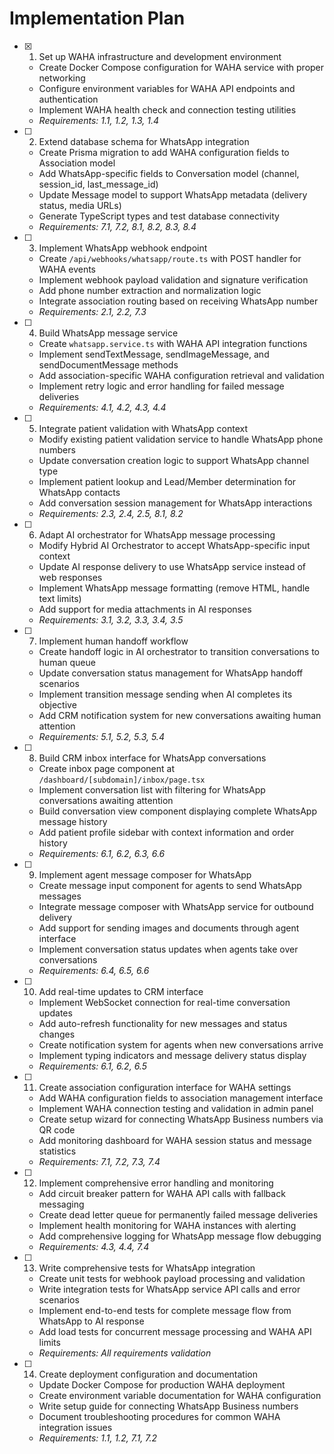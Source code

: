 # Implementation Plan

- [x] 1. Set up WAHA infrastructure and development environment





  - Create Docker Compose configuration for WAHA service with proper networking
  - Configure environment variables for WAHA API endpoints and authentication
  - Implement WAHA health check and connection testing utilities
  - _Requirements: 1.1, 1.2, 1.3, 1.4_

- [ ] 2. Extend database schema for WhatsApp integration
  - Create Prisma migration to add WAHA configuration fields to Association model
  - Add WhatsApp-specific fields to Conversation model (channel, session_id, last_message_id)
  - Update Message model to support WhatsApp metadata (delivery status, media URLs)
  - Generate TypeScript types and test database connectivity
  - _Requirements: 7.1, 7.2, 8.1, 8.2, 8.3, 8.4_

- [ ] 3. Implement WhatsApp webhook endpoint
  - Create `/api/webhooks/whatsapp/route.ts` with POST handler for WAHA events
  - Implement webhook payload validation and signature verification
  - Add phone number extraction and normalization logic
  - Integrate association routing based on receiving WhatsApp number
  - _Requirements: 2.1, 2.2, 7.3_

- [ ] 4. Build WhatsApp message service
  - Create `whatsapp.service.ts` with WAHA API integration functions
  - Implement sendTextMessage, sendImageMessage, and sendDocumentMessage methods
  - Add association-specific WAHA configuration retrieval and validation
  - Implement retry logic and error handling for failed message deliveries
  - _Requirements: 4.1, 4.2, 4.3, 4.4_

- [ ] 5. Integrate patient validation with WhatsApp context
  - Modify existing patient validation service to handle WhatsApp phone numbers
  - Update conversation creation logic to support WhatsApp channel type
  - Implement patient lookup and Lead/Member determination for WhatsApp contacts
  - Add conversation session management for WhatsApp interactions
  - _Requirements: 2.3, 2.4, 2.5, 8.1, 8.2_

- [ ] 6. Adapt AI orchestrator for WhatsApp message processing
  - Modify Hybrid AI Orchestrator to accept WhatsApp-specific input context
  - Update AI response delivery to use WhatsApp service instead of web responses
  - Implement WhatsApp message formatting (remove HTML, handle text limits)
  - Add support for media attachments in AI responses
  - _Requirements: 3.1, 3.2, 3.3, 3.4, 3.5_

- [ ] 7. Implement human handoff workflow
  - Create handoff logic in AI orchestrator to transition conversations to human queue
  - Update conversation status management for WhatsApp handoff scenarios
  - Implement transition message sending when AI completes its objective
  - Add CRM notification system for new conversations awaiting human attention
  - _Requirements: 5.1, 5.2, 5.3, 5.4_

- [ ] 8. Build CRM inbox interface for WhatsApp conversations
  - Create inbox page component at `/dashboard/[subdomain]/inbox/page.tsx`
  - Implement conversation list with filtering for WhatsApp conversations awaiting attention
  - Build conversation view component displaying complete WhatsApp message history
  - Add patient profile sidebar with context information and order history
  - _Requirements: 6.1, 6.2, 6.3, 6.6_

- [ ] 9. Implement agent message composer for WhatsApp
  - Create message input component for agents to send WhatsApp messages
  - Integrate message composer with WhatsApp service for outbound delivery
  - Add support for sending images and documents through agent interface
  - Implement conversation status updates when agents take over conversations
  - _Requirements: 6.4, 6.5, 6.6_

- [ ] 10. Add real-time updates to CRM interface
  - Implement WebSocket connection for real-time conversation updates
  - Add auto-refresh functionality for new messages and status changes
  - Create notification system for agents when new conversations arrive
  - Implement typing indicators and message delivery status display
  - _Requirements: 6.1, 6.2, 6.5_

- [ ] 11. Create association configuration interface for WAHA settings
  - Add WAHA configuration fields to association management interface
  - Implement WAHA connection testing and validation in admin panel
  - Create setup wizard for connecting WhatsApp Business numbers via QR code
  - Add monitoring dashboard for WAHA session status and message statistics
  - _Requirements: 7.1, 7.2, 7.3, 7.4_

- [ ] 12. Implement comprehensive error handling and monitoring
  - Add circuit breaker pattern for WAHA API calls with fallback messaging
  - Create dead letter queue for permanently failed message deliveries
  - Implement health monitoring for WAHA instances with alerting
  - Add comprehensive logging for WhatsApp message flow debugging
  - _Requirements: 4.3, 4.4, 7.4_

- [ ] 13. Write comprehensive tests for WhatsApp integration
  - Create unit tests for webhook payload processing and validation
  - Write integration tests for WhatsApp service API calls and error scenarios
  - Implement end-to-end tests for complete message flow from WhatsApp to AI response
  - Add load tests for concurrent message processing and WAHA API limits
  - _Requirements: All requirements validation_

- [ ] 14. Create deployment configuration and documentation
  - Update Docker Compose for production WAHA deployment
  - Create environment variable documentation for WAHA configuration
  - Write setup guide for connecting WhatsApp Business numbers
  - Document troubleshooting procedures for common WAHA integration issues
  - _Requirements: 1.1, 1.2, 7.1, 7.2_